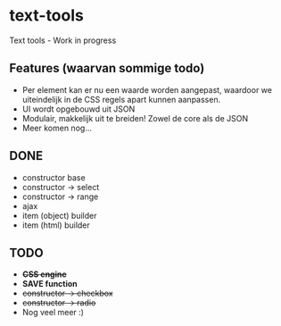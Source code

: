 # text-tools
Text tools - Work in progress

## Features (waarvan sommige todo)

* Per element kan er nu een waarde worden aangepast, waardoor we uiteindelijk in de CSS regels apart kunnen aanpassen.
* UI wordt opgebouwd uit JSON
* Modulair, makkelijk uit te breiden! Zowel de core als de JSON
* Meer komen nog...

## DONE

* constructor base
* constructor -> select
* constructor -> range
* ajax
* item (object) builder
* item (html) builder

## TODO 

* ~~**CSS engine**~~
* **SAVE function**
* ~~constructor -> checkbox~~
* ~~constructor -> radio~~
* Nog veel meer :)

